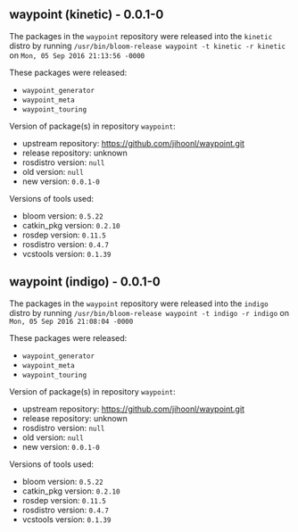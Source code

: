 ## waypoint (kinetic) - 0.0.1-0

The packages in the `waypoint` repository were released into the `kinetic` distro by running `/usr/bin/bloom-release waypoint -t kinetic -r kinetic` on `Mon, 05 Sep 2016 21:13:56 -0000`

These packages were released:
- `waypoint_generator`
- `waypoint_meta`
- `waypoint_touring`

Version of package(s) in repository `waypoint`:

- upstream repository: https://github.com/jihoonl/waypoint.git
- release repository: unknown
- rosdistro version: `null`
- old version: `null`
- new version: `0.0.1-0`

Versions of tools used:

- bloom version: `0.5.22`
- catkin_pkg version: `0.2.10`
- rosdep version: `0.11.5`
- rosdistro version: `0.4.7`
- vcstools version: `0.1.39`


## waypoint (indigo) - 0.0.1-0

The packages in the `waypoint` repository were released into the `indigo` distro by running `/usr/bin/bloom-release waypoint -t indigo -r indigo` on `Mon, 05 Sep 2016 21:08:04 -0000`

These packages were released:
- `waypoint_generator`
- `waypoint_meta`
- `waypoint_touring`

Version of package(s) in repository `waypoint`:

- upstream repository: https://github.com/jihoonl/waypoint.git
- release repository: unknown
- rosdistro version: `null`
- old version: `null`
- new version: `0.0.1-0`

Versions of tools used:

- bloom version: `0.5.22`
- catkin_pkg version: `0.2.10`
- rosdep version: `0.11.5`
- rosdistro version: `0.4.7`
- vcstools version: `0.1.39`


